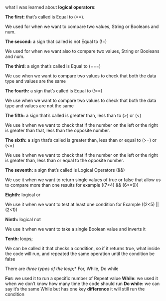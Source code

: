 what I was learned about **logical operators**:

**The first:** that’s called is Equal to (==).

We used for when we want to compare two values, String or Booleans and num.

**The second:** a sign that called is not Equal to (!=)

We used for when we want also to compare two values, String or Booleans and num.

**The third:** a sign that’s called is Equal to (===)

We use when we want to compare two values to check that both the data type and values are the same

**The fourth:** a sign that’s called is Equal to (!==)  

We use when we want to compare two values  to check that both the data type and values are not the same

**The fifth:** a sign that’s called is greater than, less than to (>) or (<)

 We use it when we want to check that if the number on the left or the right is greater than that, less than the opposite number.

**The sixth:** a sign that’s called is greater than, less than or equal to (>=) or (<=)

We use it when we want to check that if the number on the left or the right is greater than, less than or equal to the opposite number.

 

**The seventh:** a sign that’s called is Logical Operators (&&)

We use it when we want to return single values of true or false that allow us to compare more than one results for example ((7<4)  && (6>=9))

**Eighth:** logical or

We use it when we want to test at least one condition for Example ((2<5) || (2<1))

**Ninth:** logical not

We use it when we want to take a single Boolean value and inverts it

**Tenth:** loops;

We can be called it that checks a condition, so if it returns true, what inside the code will run, and repeated the same operation until the condition be false

There are **three types of the loop*;** For, While, Do while

**For:** we used it to run a specific number of Repeat value
**While:** we used it when we don’t know how many time the code should run
**Do while:** we can say it’s the same While but has one key **difference** it will still run the condition